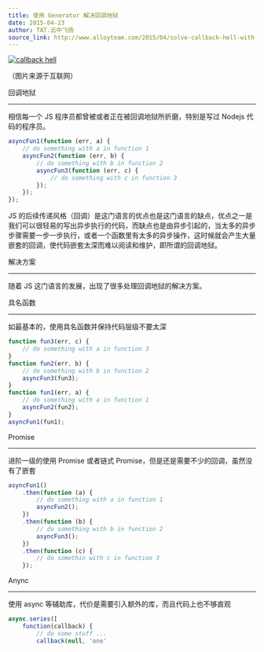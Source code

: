 ```yaml
---
title: 使用 Generator 解决回调地狱
date: 2015-04-23
author: TAT.云中飞扬
source_link: http://www.alloyteam.com/2015/04/solve-callback-hell-with-generator/
---
```


<!-- {% raw %} - for jekyll -->

[![callback hell](https://camo.githubusercontent.com/406dc1d925e99d9a5602ae99a569af5c9ab40935/687474703a2f2f7777772e616c6c6f797465616d2e636f6d2f77702d636f6e74656e742f75706c6f6164732f323031352f30332f6e6f64652d6a732d63616c6c6261636b2d68656c6c2e6a7067)](https://camo.githubusercontent.com/406dc1d925e99d9a5602ae99a569af5c9ab40935/687474703a2f2f7777772e616c6c6f797465616d2e636f6d2f77702d636f6e74656e742f75706c6f6164732f323031352f30332f6e6f64652d6a732d63616c6c6261636b2d68656c6c2e6a7067)

（图片来源于互联网）

回调地狱  

* * *

相信每一个 JS 程序员都曾被或者正在被回调地狱所折磨，特别是写过 Nodejs 代码的程序员。

```javascript
asyncFun1(function (err, a) {
    // do something with a in function 1
    asyncFun2(function (err, b) {
        // do something with b in function 2
        asyncFun3(function (err, c) {
            // do something with c in function 3
        });
    });
});
```

JS 的后续传递风格（回调）是这门语言的优点也是这门语言的缺点，优点之一是我们可以很轻易的写出异步执行的代码，而缺点也是由异步引起的，当太多的异步步骤需要一步一步执行，或者一个函数里有太多的异步操作，这时候就会产生大量嵌套的回调，使代码嵌套太深而难以阅读和维护，即所谓的回调地狱。

解决方案  

* * *

随着 JS 这门语言的发展，出现了很多处理回调地狱的解决方案。

具名函数  

* * *

如最基本的，使用具名函数并保持代码层级不要太深

```javascript
function fun3(err, c) {
    // do something with a in function 3
}
function fun2(err, b) {
    // do something with b in function 2
    asyncFun3(fun3);
}
function fun1(err, a) {
    // do something with a in function 1
    asyncFun2(fun2);
}
asyncFun1(fun1);
```

Promise  

* * *

进阶一级的使用 Promise 或者链式 Promise，但是还是需要不少的回调，虽然没有了嵌套

```javascript
asyncFun1()
    .then(function (a) {
        // do something with a in function 1
        asyncFun2();
    })
    .then(function (b) {
        // do something with b in function 2
        asyncFun3();
    })
    .then(function (c) {
        // do somethin with c in function 3
    });
```

Anync  

* * *

使用 async 等辅助库，代价是需要引入额外的库，而且代码上也不够直观

```javascript
async.series([
    function(callback) {
        // do some stuff ...
        callback(null, 'one'
```


<!-- {% endraw %} - for jekyll -->